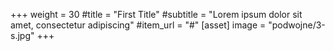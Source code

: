 +++
weight = 30
#title = "First Title"
#subtitle = "Lorem ipsum dolor sit amet, consectetur adipiscing"
#item_url = "#"
[asset] 
image = "podwojne/3-s.jpg"
+++
